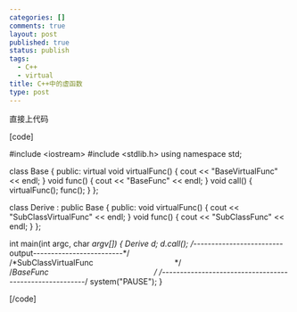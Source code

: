 ```yaml
--- 
categories: []
comments: true
layout: post
published: true
status: publish
tags: 
  - C++
  - virtual
title: C++中的虚函数
type: post
---
```

直接上代码

[code]

#include &lt;iostream&gt;
#include &lt;stdlib.h&gt;
using namespace std;

class Base {
public:
virtual void virtualFunc() { cout &lt;&lt; &quot;BaseVirtualFunc&quot; &lt;&lt; endl; }
void func() { cout &lt;&lt; &quot;BaseFunc&quot; &lt;&lt; endl; }
void call() { virtualFunc(); func(); }
};

class Derive : public Base {
public:
void virtualFunc() { cout &lt;&lt; &quot;SubClassVirtualFunc&quot; &lt;&lt; endl; }
void func() { cout &lt;&lt; &quot;SubClassFunc&quot; &lt;&lt; endl; }
};

int main(int argc, char *argv[])
{
Derive d;
d.call();
/*-------------------------output-------------------------*/
/*SubClassVirtualFunc                                     */
/*BaseFunc                                                */
/*--------------------------------------------------------*/
system(&quot;PAUSE&quot;);
}

[/code]
